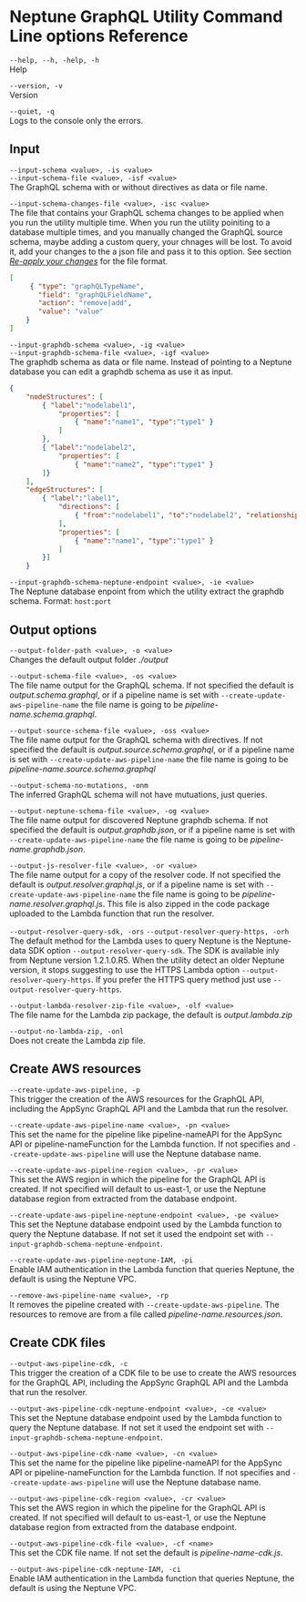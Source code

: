 # Neptune GraphQL Utility Command Line options Reference

`--help, --h, -help, -h`
<br>
Help

`--version, -v`
<br>
Version

`--quiet, -q`
<br>
Logs to the console only the errors.

## Input
`--input-schema <value>, -is <value>`<br>
`--input-schema-file <value>, -isf <value>`
<br>
The GraphQL schema with or without directives as data or file name.

`--input-schema-changes-file <value>, -isc <value>`
<br>
The file that contains your GraphQL schema changes to be applied when you run the utility multiple time. When you run the utility poiniting to a database multiple times, and you manually changed the GraphQL source schema, maybe adding a custom query, your chnages will be lost. To avoid it, add your changes to the a json file and pass it to this option. See section [*Re-apply your changes*](#re-apply-your-changes-with---input-schema-changes-file) for the file format.

```json
[
     { "type": "graphQLTypeName",
       "field": "graphQLFieldName",
       "action": "remove|add",
       "value": "value"
    }
]
```

`--input-graphdb-schema <value>, -ig <value>`<br>
`--input-graphdb-schema-file <value>, -igf <value>`
<br>
The graphdb schema as data or file name. Instead of pointing to a Neptune database you can edit a graphdb schema as use it as input.

```json
{
    "nodeStructures": [
        { "label":"nodelabel1",
            "properties": [
                { "name":"name1", "type":"type1" }
            ]
        },
        { "label":"nodelabel2",
            "properties": [
                { "name":"name2", "type":"type1" }
        ]}
    ],
    "edgeStructures": [
        { "label":"label1",
            "directions": [
                { "from":"nodelabel1", "to":"nodelabel2", "relationship":"ONE-ONE|ONE-MANY|MANY-MANY"  }
            ],
            "properties": [
                { "name":"name1", "type":"type1" }
            ]
        }]
    }
```

`--input-graphdb-schema-neptune-endpoint <value>, -ie <value>`
<br>
The Neptune database enpoint from which the utility extract the graphdb schema. Format: `host:port`

## Output options
`--output-folder-path <value>, -o <value>`
<br>
Changes the default output folder *./output*

`--output-schema-file <value>, -os <value>`
<br>
The file name output for the GraphQL schema. If not specified the default is *output.schema.graphql*, or if a pipeline name is set with `--create-update-aws-pipeline-name` the file name is going to be *pipeline-name.schema.graphql*. 

`--output-source-schema-file <value>, -oss <value>`
<br>
The file name output for the GraphQL schema with directives. If not specified the default is *output.source.schema.graphql*, or if a pipeline name is set with `--create-update-aws-pipeline-name` the file name is going to be *pipeline-name.source.schema.graphql*

`--output-schema-no-mutations, -onm`
<br>
The inferred GraphQL schema will not have mutuations, just queries.

`--output-neptune-schema-file <value>, -og <value>`
<br>
The file name output for discovered Neptune graphdb schema. If not specified the default is *output.graphdb.json*, or if a pipeline name is set with `--create-update-aws-pipeline-name` the file name is going to be *pipeline-name.graphdb.json*. 

`--output-js-resolver-file <value>, -or <value>`
<br>
The file name output for a copy of the resolver code. If not specified the default is *output.resolver.graphql.js*, or if a pipeline name is set with `--create-update-aws-pipeline-name` the file name is going to be *pipeline-name.resolver.graphql.js*. This file is also zipped in the code package uploaded to the Lambda function that run the resolver.

`--output-resolver-query-sdk, -ors`
`--output-resolver-query-https, -orh`
<br>
The default method for the Lambda uses to query Neptune is the Neptune-data SDK option `--output-resolver-query-sdk`. The SDK is available inly from Neptune version 1.2.1.0.R5. When the utility detect an older Neptune version, it stops suggesting to use the HTTPS Lambda option `--output-resolver-query-https`. If you prefer the HTTPS query method just use `--output-resolver-query-https`.

`--output-lambda-resolver-zip-file <value>, -olf <value>` 
<br>
The file name for the Lambda zip package, the default is *output.lambda.zip*

`--output-no-lambda-zip, -onl`
<br>
Does not create the Lambda zip file.


## Create AWS resources
`--create-update-aws-pipeline, -p`
<br>
This trigger the creation of the AWS resources for the GraphQL API, including the AppSync GraphQL API and the Lambda that run the resolver.

`--create-update-aws-pipeline-name <value>, -pn <value>`
<br>
This set the name for the pipeline like pipeline-nameAPI for the AppSync API or pipeline-nameFunction for the Lambda function. If not specifies and `--create-update-aws-pipeline` will use the Neptune database name.

`--create-update-aws-pipeline-region <value>, -pr <value>`
<br>
This set the AWS region in which the pipeline for the GraphQL API is created. If not specified will default to us-east-1, or use the Neptune database region from extracted from the database endpoint.

`--create-update-aws-pipeline-neptune-endpoint <value>, -pe <value>`
<br>
This set the Neptune database endpoint used by the Lambda function to query the Neptune database. If not set it used the endpoint set with `--input-graphdb-schema-neptune-endpoint`.

`--create-update-aws-pipeline-neptune-IAM, -pi`
<br>
Enable IAM authentication in the Lambda function that queries Neptune, the default is using the Neptune VPC.

`--remove-aws-pipeline-name <value>, -rp`
<br>
It removes the pipeline created with `--create-update-aws-pipeline`. The resources to remove are from a file called *pipeline-name.resources.json*.

## Create CDK files
`--output-aws-pipeline-cdk, -c`
<br>
This trigger the creation of a CDK file to be use to create the AWS resources for the GraphQL API, including the AppSync GraphQL API and the Lambda that run the resolver.

`--output-aws-pipeline-cdk-neptune-endpoint <value>, -ce <value>`
<br>
This set the Neptune database endpoint used by the Lambda function to query the Neptune database. If not set it used the endpoint set with `--input-graphdb-schema-neptune-endpoint`.

`--output-aws-pipeline-cdk-name <value>, -cn <value>`
<br>
This set the name for the pipeline like pipeline-nameAPI for the AppSync API or pipeline-nameFunction for the Lambda function. If not specifies and `--create-update-aws-pipeline` will use the Neptune database name.

`--output-aws-pipeline-cdk-region <value>, -cr <value>`
<br>
This set the AWS region in which the pipeline for the GraphQL API is created. If not specified will default to us-east-1, or use the Neptune database region from extracted from the database endpoint.

`--output-aws-pipeline-cdk-file <value>, -cf <name>`
<br>
This set the CDK file name. If not set the default is *pipeline-name-cdk.js*.

`--output-aws-pipeline-cdk-neptune-IAM, -ci`
<br>
Enable IAM authentication in the Lambda function that queries Neptune, the default is using the Neptune VPC.